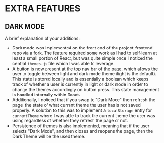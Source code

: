 # EXTRA FEATURES

## DARK MODE

A brief explanation of your additions:
- Dark mode was implemented on the front end of the project-frontend repo via a fork. The feature required some work as I had to self-learn at least a small portion of React, but was quite simple once I noticed the central `themes.js` file which I was able to leverage.
- A button is now present at the top nav bar of the page, which allows the user to toggle between light and dark mode theme (light is the default). This state is stored locally and is essentially a boolean which keeps track of whether a user is currently in light or dark mode in order to change the themes accordingly on button press. This state management is handled internally within React.
- Additionally, I noticed that if you swap to "Dark Mode" then refresh the page, the state of what current theme the user has is not saved properly. A solution to this was to implement a `localStorage` entry for `currentTheme` where I was able to track the current theme the user was using regardless of whether they refresh the page or not. 
- Persistence of themes is also implemented, meaning that if the user selects "Dark Mode", and then closes and reopens the page, then the Dark Theme will be the used theme.
